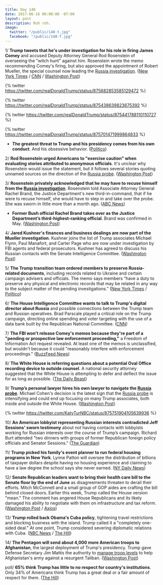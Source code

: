 ```yaml
---
title: Day 148
date: 2017-06-16 00:00:00 -07:00
layout: post
description: Ruh roh.
image:
  twitter: "/public/148-t.jpg"
  facebook: "/public/148-f.jpg"
---
```


1/ **Trump tweets that he's under investigation for his role in firing James Comey** and accused Deputy Attorney General Rod Rosenstein of overseeing the "witch hunt" against him. Rosenstein wrote the memo recommending Comey's firing, but also approved the appointment of Robert Mueller, the special counsel now leading the <a href="{{ site.baseurl }}/trump-russia-investigation/">Russia investigation</a>. ([New York Times](https://www.nytimes.com/2017/06/16/us/politics/trump-investigation-comey-russia.html) / [CNN](http://www.cnn.com/2017/06/16/politics/donald-trump-james-comey-investigated/index.html) / [Washington Post](https://www.washingtonpost.com/politics/courts_law/trump-lashes-out-at-bad-conflicted-russia-investigators/2017/06/16/4d74320c-5265-11e7-b74e-0d2785d3083d_story.html))

{% twitter https://twitter.com/realDonaldTrump/status/875682853585129472 %} 

{% twitter https://twitter.com/realDonaldTrump/status/875438639823675392 %}

{% twitter https://twitter.com/realDonaldTrump/status/875441788110110727 %}

{% twitter https://twitter.com/realDonaldTrump/status/875701471999864833 %}

* **The greatest threat to Trump and his presidency comes from his own conduct**. And his obsessive behavior. ([Politico](http://www.politico.com/story/2017/06/15/trump-russia-investigation-obsession-239614))

2/ **Rod Rosenstein urged Americans to "exercise caution" when evaluating stories attributed to anonymous officials**. It's unclear why Rosenstein would issue the statement, but it follows several stories quoting unnamed sources on the direction of the <a href="{{ site.baseurl }}/trump-russia-investigation/">Russia probe</a>. ([Washington Post](https://www.washingtonpost.com/news/morning-mix/wp/2017/06/16/rod-rosenstein-issues-cryptic-warning-about-truth-of-stories-attributed-to-anonymous-officials/))

3/ **Rosenstein privately acknowledged that he may have to recuse himself from the <a href="{{ site.baseurl }}/trump-russia-investigation/">Russia investigation</a>**. Rosenstein told Associate Attorney General Rachel Brand, the Justice Department's new third-in-command, that if he were to recuse himself, she would have to step in and take over the probe. She was sworn-in little more than a month ago. ([ABC News](http://abcnews.go.com/Politics/deputy-attorney-general-privately-acknowledges-recuse-russia-probe/story?id=48080253))

* **Former Bush official Rachel Brand takes over as the Justice Department’s third-highest-ranking official**. Brand was confirmed in May. ([Washington Post](https://www.washingtonpost.com/world/national-security/former-bush-official-rachel-brand-takes-over-no-3-position-at-justice-dept/2017/05/25/75e3aa80-40bb-11e7-8c25-44d09ff5a4a8_story.html))

4/ **Jared Kushner's finances and business dealings are now part of the Mueller investigation**. Kushner joins the list of Trump associates Michael Flynn, Paul Manafort, and Carter Page who are now under investigation by FBI agents and federal prosecutors. Kushner has agreed to discuss his Russian contacts with the Senate Intelligence Committee. ([Washington Post](https://www.washingtonpost.com/world/national-security/special-counsel-is-investigating-jared-kushners-business-dealings/2017/06/15/5d9a32c6-51f2-11e7-91eb-9611861a988f_story.html))

5/ **The Trump transition team ordered members to preserve Russia-related documents**, including records related to Ukraine and certain campaign advisers and officials. The memo says members “have a duty to preserve any physical and electronic records that may be related in any way to the subject matter of the pending investigations.” ([New York Times](https://www.nytimes.com/2017/06/16/us/politics/trump-transition-team-russia-inquiry.html) / [Politico](http://www.politico.com/story/2017/06/15/trump-transition-aides-volunteers-save-russia-documents-239624))

6/ **The House Intelligence Committee wants to talk to Trump's digital director about Russia** and possible connections between the Trump team and Russian operatives. Brad Parscale played a critical role on the Trump campaign, directing online spending and voter targeting with the use of a data bank built by the Republican National Committee. ([CNN](http://www.cnn.com/2017/06/16/politics/russia-investigators-trump-digital-director/))

7/ **The FBI won't release Comey's memos because they're part of a "pending or prospective law enforcement proceeding,"** a Freedom of Information Act request revealed. At least one of the memos is unclassified, but wouldn't because it could "reasonably interfere with enforcement proceedings." ([BuzzFeed News](https://www.buzzfeed.com/claudiakoerner/the-fbi-wont-release-comeys-trump-memos-because-theyre-part))

8/ **The White House is referring questions about a potential Oval Office recording device to outside counsel**. A national security attorney suggested that the White House is attempting to defer and deflect the issue for as long as possible. ([The Daily Beast](http://www.thedailybeast.com/team-trump-oval-office-tapes-talk-to-my-lawyer-10))

9/ **Trump’s personal lawyer hires his own lawyer to navigate the <a href="{{ site.baseurl }}/trump-russia-investigation/">Russia probe</a>**. Michael Cohen's decision is the latest sign that the <a href="{{ site.baseurl }}/trump-russia-investigation/">Russia probe</a> is intensifying and could end up focusing on many Trump associates, both inside and outside the White House. ([Washington Post](https://www.washingtonpost.com/news/post-politics/wp/2017/06/16/trumps-personal-lawyer-michael-cohen-hires-his-own-lawyer-in-russia-probe/))

{% twitter https://twitter.com/KatyTurNBC/status/875751904105639936 %}

10/ **An American lobbyist representing Russian interests contradicted Jeff Sessions' sworn testimony** about not having contacts with lobbyists working for Russian interests over the course of Trump’s campaign. Richard Burt attended "two dinners with groups of former Republican foreign policy officials and Senator Sessions." ([The Guardian](https://www.theguardian.com/us-news/2017/jun/15/lobbyist-russian-interests-jeff-sessions-testimony))

11/ **Trump picked his family's event planner to run federal housing programs in New York**. Lynne Patton will oversee the distribution of billions of taxpayer dollars despite having no housing experience and claiming to have a law degree the school says she never earned. ([NY Daily News](http://www.nydailynews.com/news/politics/trump-chooses-family-event-planner-run-n-y-housing-programs-article-1.3251314))

12/ **Senate Republican leaders want to bring their health care bill to the Senate floor by the end of June** as disagreements threaten to derail their efforts. Mitch McConnell and a small group of GOP aides are crafting the bill behind closed doors. Earlier this week, Trump called the House version "mean." The comment has angered House Republicans and its likely damaged his ability to negotiate with them on infrastructure and tax reform. ([Washington Post](https://www.washingtonpost.com/powerpost/gop-senate-leaders-aim-to-bring-health-care-legislation-to-the-floor-by-the-end-of-june/2017/06/15/29d26220-51d8-11e7-91eb-9611861a988f_story.html) / [Axios](https://www.axios.com/hill-gop-stunned-disappointed-trump-called-their-bill-mean-2442335526.html))

13/ **Trump rolled back Obama's Cuba policy**, tightening travel restrictions and blocking business with the island. Trump called it a "completely one-sided deal." At one point, Trump considered severing diplomatic relations with Cuba. ([NBC News](http://www.nbcnews.com/politics/white-house/trump-announces-changes-travel-trade-policies-cuba-n773386) / [The Hill](http://thehill.com/homenews/administration/338186-exclusive-trump-officials-considered-ultimatum-to-cuba))

14/ **The Pentagon will send about 4,000 more American troops to Afghanistan**, the largest deployment of Trump's presidency. Trump gave Defense Secretary Jim Mattis the authority to [manage troop levels](https://whatthefuckjusthappenedtoday.com/2017/06/14/Day-146/#5-trump-gave-the-pentagon-authority) to help Afghanistan's army against a resurgent Taliban. ([Washington Post](https://www.washingtonpost.com/world/national-security/apnewsbreak-us-to-send-almost-4000-troops-to-afghanistan/2017/06/15/bfa6cb72-522f-11e7-b74e-0d2785d3083d_story.html))

poll/ **65% think Trump has little to no respect for country's institutions**. Only 34% of Americans think Trump has a great deal or a fair amount of respect for them. ([The Hill](http://thehill.com/homenews/administration/337899-poll-majority-thinks-trump-has-little-to-no-respect-for-countrys))
